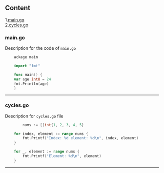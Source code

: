 ## Content
1.[main.go](#item-one)<br>
2.[cycles.go](#item-two)

<a id="item-one"></a>
### main.go

Description for the code of `main.go`    
```go
    ackage main

    import "fmt"

    func main() {
	var age int8 = 24
	fmt.Println(age)
    }
```
---
<a id="item-two"></a>
### cycles.go

Description for `cycles.go` file
``` go
    	nums := []int{1, 2, 3, 4, 5}

	for index, element := range nums {
		fmt.Printf("Index: %d element: %d\n", index, element)
	}

	for _, element := range nums {
		fmt.Printf("Element: %d\n", element)
	}
```
---